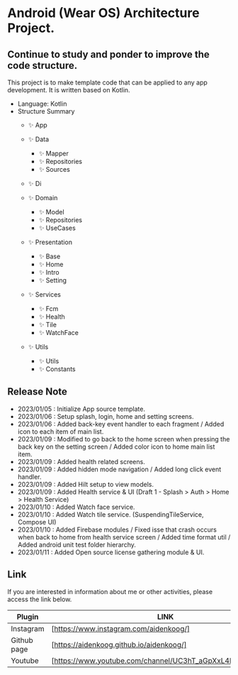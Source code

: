 # Android (Wear OS) Architecture Project.
## Continue to study and ponder to improve the code structure.


This project is to make template code that can be applied to any app development.
It is written based on Kotlin.

- Language: Kotlin
- Structure Summary
  - ✨ App

  - ✨ Data
    - ✨ Mapper
    - ✨ Repositories
    - ✨ Sources

  - ✨ Di

  - ✨ Domain
    - ✨ Model
    - ✨ Repositories
    - ✨ UseCases

  - ✨ Presentation
    - ✨ Base
    - ✨ Home
    - ✨ Intro
    - ✨ Setting

  - ✨ Services
    - ✨ Fcm
    - ✨ Health
    - ✨ Tile
    - ✨ WatchFace

  - ✨ Utils
    - ✨ Utils
    - ✨ Constants

## Release Note

- 2023/01/05 : Initialize App source template.
- 2023/01/06 : Setup splash, login, home and setting screens.
- 2023/01/06 : Added back-key event handler to each fragment / Added icon to each item of main list.
- 2023/01/09 : Modified to go back to the home screen when pressing the back key on the setting screen / Added color icon to home main list item.
- 2023/01/09 : Added health related screens.
- 2023/01/09 : Added hidden mode navigation / Added long click event handler.
- 2023/01/09 : Added Hilt setup to view models.
- 2023/01/09 : Added Health service & UI (Draft 1 - Splash > Auth > Home > Health Service)
- 2023/01/10 : Added Watch face service.
- 2023/01/10 : Added Watch tile service. (SuspendingTileService, Compose UI)
- 2023/01/10 : Added Firebase modules / Fixed isse that crash occurs when back to home from health service screen / Added time format util / Added android unit test folder hierarchy.
- 2023/01/11 : Added Open source license gathering module & UI.

## Link

If you are interested in information about me or other activities, please access the link below.

| Plugin | LINK |
| ------ | ------ |
| Instagram | [https://www.instagram.com/aidenkoog/] |
| Github page | [https://aidenkoog.github.io/aidenkoog/] |
| Youtube | [https://www.youtube.com/channel/UC3hT_aGpXxL4Dygz4_tNVQA] |
